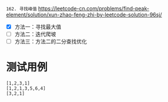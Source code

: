 
`162. 寻找峰值` https://leetcode-cn.com/problems/find-peak-element/solution/xun-zhao-feng-zhi-by-leetcode-solution-96sj/
- [x] 方法一：寻找最大值
- [ ] 方法二：迭代爬坡
- [ ] 方法三：方法二的二分查找优化

# 测试用例

```
[1,2,3,1]
[1,2,1,3,5,6,4]
[3,2,1]
```
